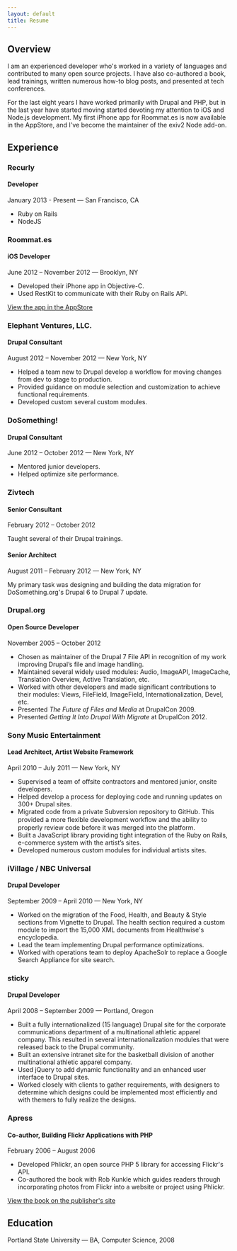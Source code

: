 ```yaml
---
layout: default
title: Resume
---
```

## Overview

I am an experienced developer who's worked in a variety of languages and contributed to many open source projects. I have
also co-authored a book, lead trainings, written numerous how-to 
blog posts, and presented at tech conferences.

For the last eight years I have worked primarily with Drupal and
PHP, but in the last year have started moving started devoting
my attention to iOS and Node.js development. My first iPhone app 
for Roommat.es is now available in the AppStore, and I've become 
the maintainer of the exiv2 Node add-on.

## Experience

### Recurly

#### Developer
January 2013 - Present — San Francisco, CA

* Ruby on Rails 
* NodeJS

### Roommat.es

#### iOS Developer
June 2012 – November 2012 — Brooklyn, NY

* Developed their iPhone app in Objective-C.
* Used RestKit to communicate with their Ruby on Rails API.

[View the app in the AppStore](http://itunes.apple.com/us/app/roommat.es/id564544651?ls=1&mt=8)

### Elephant Ventures, LLC.

#### Drupal Consultant
August 2012 – November 2012 — New York, NY

* Helped a team new to Drupal develop a workflow for moving
changes from dev to stage to production.
* Provided guidance on module selection and customization to
achieve functional requirements.
* Developed custom several custom modules.

### DoSomething!

#### Drupal Consultant
June 2012 – October 2012 — New York, NY

* Mentored junior developers.
* Helped optimize site performance.

### Zivtech

#### Senior Consultant
February 2012 – October 2012

Taught several of their Drupal trainings.

#### Senior Architect
August 2011 – February 2012 — New York, NY

My primary task was designing and building the data migration
for DoSomething.org's Drupal 6 to Drupal 7 update.

### Drupal.org

#### Open Source Developer
November 2005 – October 2012

* Chosen as maintainer of the Drupal 7 File API in recognition of
my work improving Drupal’s file and image handling.
* Maintained several widely used modules: Audio, ImageAPI,
ImageCache, Translation Overview, Active Translation, etc.
* Worked with other developers and made significant contributions
to their modules: Views, FileField, ImageField, Internationalization, Devel, etc.
* Presented _The Future of Files and Media_ at DrupalCon 2009.
* Presented _Getting It Into Drupal With Migrate_ at DrupalCon 2012.

### Sony Music Entertainment

#### Lead Architect, Artist Website Framework
April 2010 – July 2011 — New York, NY

* Supervised a team of offsite contractors and mentored junior,
onsite developers.
* Helped develop a process for deploying code and running updates
on 300+ Drupal sites.
* Migrated code from a private Subversion repository to GitHub.
This provided a more flexible development workﬂow and the
ability to properly review code before it was merged into the
platform.
* Built a JavaScript library providing tight integration of the
Ruby on Rails, e-commerce system with the artist’s sites.
* Developed numerous custom modules for individual artists sites.

### iVillage / NBC Universal

#### Drupal Developer
September 2009 – April 2010 — New York, NY

* Worked on the migration of the Food, Health, and Beauty & Style
sections from Vignette to Drupal. The health section required a
custom module to import the 15,000 XML documents from
Healthwise's encyclopedia.
* Lead the team implementing Drupal performance optimizations.
* Worked with operations team to deploy ApacheSolr to replace a
Google Search Appliance for site search.

### sticky

#### Drupal Developer
April 2008 – September 2009 — Portland, Oregon

* Built a fully internationalized (15 language) Drupal site for
the corporate communications department of a multinational
athletic apparel company. This resulted in several internationalization modules that were released back to the Drupal community.
* Built an extensive intranet site for the basketball division of
another multinational athletic apparel company.
* Used jQuery to add dynamic functionality and an enhanced user
interface to Drupal sites.
* Worked closely with clients to gather requirements, with
designers to determine which designs could be implemented most
efficiently and with themers to fully realize the designs.

### Apress

#### Co-author, Building Flickr Applications with PHP
February 2006 – August 2006

* Developed Phlickr, an open source PHP 5 library for accessing
Flickr's API.
* Co-authored the book with Rob Kunkle which guides readers
through incorporating photos from Flickr into a website or
project using Phlickr.

[View the book on the publisher's site](http://www.apress.com/9781590596128)

## Education

Portland State University — BA, Computer Science, 2008
